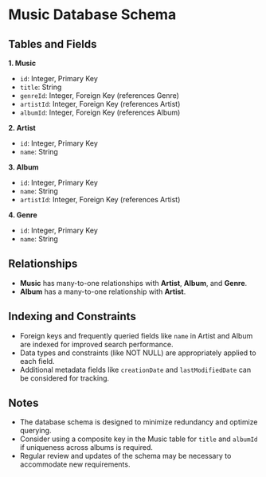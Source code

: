 
# Music Database Schema

## Tables and Fields

**1. Music**
- `id`: Integer, Primary Key
- `title`: String
- `genreId`: Integer, Foreign Key (references Genre)
- `artistId`: Integer, Foreign Key (references Artist)
- `albumId`: Integer, Foreign Key (references Album)

**2. Artist**
- `id`: Integer, Primary Key
- `name`: String

**3. Album**
- `id`: Integer, Primary Key
- `name`: String
- `artistId`: Integer, Foreign Key (references Artist)

**4. Genre**
- `id`: Integer, Primary Key
- `name`: String

## Relationships
- **Music** has many-to-one relationships with **Artist**, **Album**, and **Genre**.
- **Album** has a many-to-one relationship with **Artist**.

## Indexing and Constraints
- Foreign keys and frequently queried fields like `name` in Artist and Album are indexed for improved search performance.
- Data types and constraints (like NOT NULL) are appropriately applied to each field.
- Additional metadata fields like `creationDate` and `lastModifiedDate` can be considered for tracking.

## Notes
- The database schema is designed to minimize redundancy and optimize querying.
- Consider using a composite key in the Music table for `title` and `albumId` if uniqueness across albums is required.
- Regular review and updates of the schema may be necessary to accommodate new requirements.

